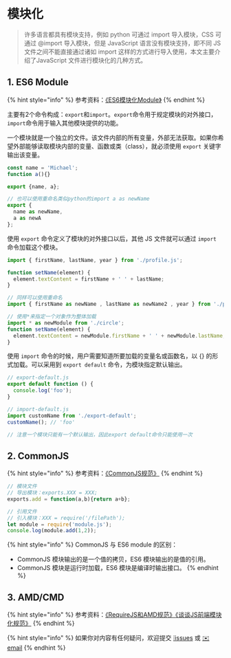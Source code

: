 # 模块化

> 许多语言都具有模块支持，例如 python 可通过 import 导入模块，CSS 可通过 @import 导入模块，但是 JavaScript 语言没有模块支持，即不同 JS 文件之间不能直接通过诸如 import 这样的方式进行导入使用，本文主要介绍了JavaScript 文件进行模块化的几种方式。

## 1. ES6 Module

{% hint style="info" %}
参考资料：[《ES6模块化Module》](https://es6.ruanyifeng.com/#docs/module)
{% endhint %}

主要有2个命令构成：`export`和`import`。`export`命令用于规定模块的对外接口，`import`命令用于输入其他模块提供的功能。

一个模块就是一个独立的文件。该文件内部的所有变量，外部无法获取。如果你希望外部能够读取模块内部的变量、函数或类（class），就必须使用 `export` 关键字输出该变量。

```javascript
const name = 'Michael';
function a(){}

export {name, a};

// 也可以使用重命名类似python的import a as newName
export {
  name as newName,
  a as newA
};
```

使用 `export` 命令定义了模块的对外接口以后，其他 JS 文件就可以通过 `import` 命令加载这个模块。

```javascript
import { firstName, lastName, year } from './profile.js';

function setName(element) {
  element.textContent = firstName + ' ' + lastName;
}

// 同样可以使用重命名
import { firstName as newName , lastName as newName2 , year } from './profile.js';

// 使用*来指定一个对象作为整体加载
import * as newModule from './circle';
function setName(element) {
  element.textContent = newModule.firstName + ' ' + newModule.lastName;
}
```

使用 `import` 命令的时候，用户需要知道所要加载的变量名或函数名，以 {} 的形式加载。可以采用到 `export default` 命令，为模块指定默认输出。

```javascript
// export-default.js
export default function () {
  console.log('foo');
}

// import-default.js
import customName from './export-default';
customName(); // 'foo'

// 注意一个模块只能有一个默认输出，因此export default命令只能使用一次
```

## 2. CommonJS

{% hint style="info" %}
参考资料：[《CommonJS规范》](https://javascript.ruanyifeng.com/nodejs/module.html)
{% endhint %}

```javascript
// 模块文件
// 导出模块：exports.XXX = XXX;
exports.add = function(a,b){return a+b};

// 引用文件
// 引入模块：XXX = require('/filePath');
let module = require('module.js');
console.log(module.add(1,2));
```

{% hint style="info" %}
CommonJS 与 ES6 module 的区别：

* CommonJS 模块输出的是一个值的拷贝，ES6 模块输出的是值的引用。
* CommonJS 模块是运行时加载，ES6 模块是编译时输出接口。
{% endhint %}

## 3. AMD/CMD

{% hint style="info" %}
参考资料：[《RequireJS和AMD规范》](https://www.cnblogs.com/ghw0501/p/4796922.html)[《谈谈JS前端模块化规范》](https://segmentfault.com/a/1190000015991869)
{% endhint %}

{% hint style="info" %}
如果你对内容有任何疑问，欢迎提交 [❕issues](https://github.com/MrEnvision/Front-end_learning_notes/issues) 或 [ ✉️ email](mailto:EnvisionShen@gmail.com)
{% endhint %}

